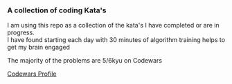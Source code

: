 ### A collection of coding Kata's

I am using this repo as a collection of the kata's I have completed or are in progress. <br/>
I have found starting each day with 30 minutes of algorithm training helps to get my brain engaged <br/>

The majority of the problems are 5/6kyu on Codewars

[Codewars Profile](https://www.codewars.com/users/SeanEmmers)
